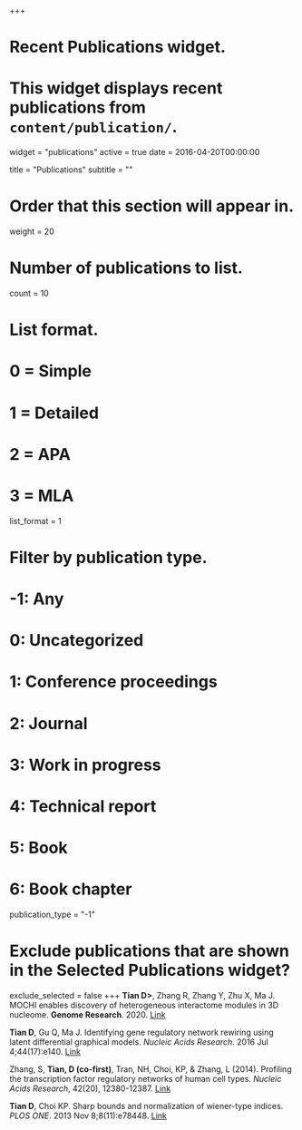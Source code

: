 +++
# Recent Publications widget.
# This widget displays recent publications from `content/publication/`.
widget = "publications"
active = true
date = 2016-04-20T00:00:00

title = "Publications"
subtitle = ""

# Order that this section will appear in.
weight = 20

# Number of publications to list.
count = 10

# List format.
#   0 = Simple
#   1 = Detailed
#   2 = APA
#   3 = MLA
list_format = 1

# Filter by publication type.
# -1: Any
#  0: Uncategorized
#  1: Conference proceedings
#  2: Journal
#  3: Work in progress
#  4: Technical report
#  5: Book
#  6: Book chapter
publication_type = "-1"

# Exclude publications that are shown in the Selected Publications widget?
exclude_selected = false
+++
**Tian D>**, Zhang R, Zhang Y, Zhu X, Ma J. MOCHI enables discovery of heterogeneous interactome modules in 3D nucleome. **Genome Research**. 2020. [Link][4]

**Tian D**, Gu Q, Ma J. Identifying gene regulatory network rewiring using latent differential graphical models. *Nucleic Acids Research*. 2016 Jul 4;44(17):e140. [Link][3]

Zhang, S, **Tian, D (co-first)**, Tran, NH, Choi, KP, & Zhang, L (2014). Profiling the transcription factor regulatory networks of human cell types. *Nucleic Acids Research*, 42(20), 12380-12387. [Link][2]

**Tian D**, Choi KP. Sharp bounds and normalization of wiener-type indices. *PLOS ONE*. 2013 Nov 8;8(11):e78448. [Link][1]


[1]: https://journals.plos.org/plosone/article?id=10.1371/journal.pone.0078448
[2]: https://academic.oup.com/nar/article/42/20/12380/2902979
[3]: https://academic.oup.com/nar/article/44/17/e140/2468041
[4]: https://genome.cshlp.org/content/early/2020/01/06/gr.250316.119.abstract
